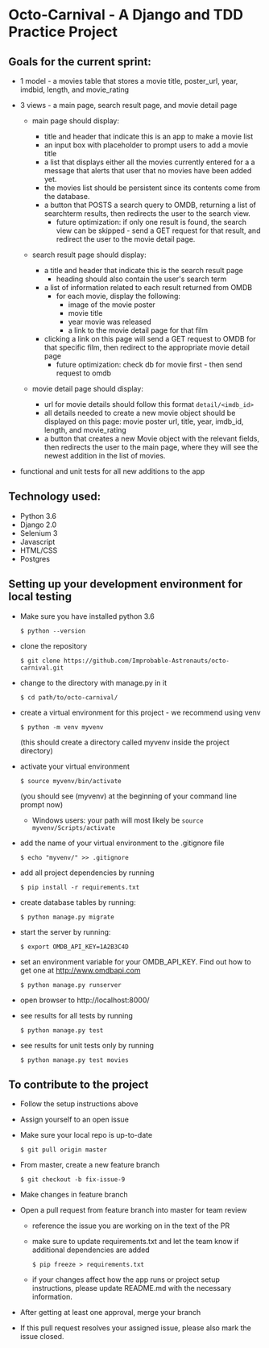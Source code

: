 # Octo-Carnival - A Django and TDD Practice Project

## Goals for the current sprint:

- 1 model - a movies table that stores a movie title, poster_url, year, imdbid, length, and movie_rating

- 3 views - a main page, search result page, and movie detail page

    - main page should display:
        - title and header that indicate this is an app to make a movie list
        - an input box with placeholder to prompt users to add a movie title
        - a list that displays either all the movies currently entered for a
        a message that alerts that user that no movies have been added yet.
        - the movies list should be persistent since its contents come from the database.
        - a button that POSTS a search query to OMDB, returning a list of searchterm results, then redirects the user to the search view.
            - future optimization: if only one result is found, the search view can be skipped - send a GET request for that result, and redirect the user to the movie detail page.

    - search result page should display:
        - a title and header that indicate this is the search result page
            - heading should also contain the user's search term
        - a list of information related to each result returned from OMDB
            - for each movie, display the following:
                - image of the movie poster
                - movie title
                - year movie was released
                - a link to the movie detail page for that film
        - clicking a link on this page will send a GET request to OMDB for that specific film, then redirect to the appropriate movie detail page
            - future optimization: check db for movie first - then send request to omdb

    - movie detail page should display:
        - url for movie details should follow this format `detail/<imdb_id>`
        - all details needed to create a new movie object should be displayed on this page: movie poster url, title, year, imdb_id, length, and movie_rating
        - a button that creates a new Movie object with the relevant fields, then redirects the user to the main page, where they will see the newest addition in the list of movies.

- functional and unit tests for all new additions to the app

## Technology used:

- Python 3.6
- Django 2.0
- Selenium 3
- Javascript
- HTML/CSS
- Postgres

## Setting up your development environment for local testing

- Make sure you have installed python 3.6

    `$ python --version`
- clone the repository

    `$ git clone https://github.com/Improbable-Astronauts/octo-carnival.git`
- change to the directory with manage.py in it

    `$ cd path/to/octo-carnival/`
- create a virtual environment for this project - we recommend using venv

    `$ python -m venv myvenv`

    (this should create a directory called myvenv inside the project directory)
- activate your virtual environment

    `$ source myvenv/bin/activate`

    (you should see (myvenv) at the beginning of your command line prompt now)

    - Windows users: your path will most likely be `source myvenv/Scripts/activate`
- add the name of your virtual environment to the .gitignore file

    `$ echo "myvenv/" >> .gitignore`
- add all project dependencies by running

    `$ pip install -r requirements.txt`
- create database tables by running:

    `$ python manage.py migrate`
- start the server by running:

    `$ export OMDB_API_KEY=1A2B3C4D`
- set an environment variable for your OMDB_API_KEY. Find out how to get one at http://www.omdbapi.com

    `$ python manage.py runserver`
- open browser to http://localhost:8000/
- see results for all tests by running

    `$ python manage.py test`
- see results for unit tests only by running

    `$ python manage.py test movies`


## To contribute to the project

- Follow the setup instructions above
- Assign yourself to an open issue
- Make sure your local repo is up-to-date

    `$ git pull origin master`
- From master, create a new feature branch

    `$ git checkout -b fix-issue-9`
- Make changes in feature branch
- Open a pull request from feature branch into master for team review
    - reference the issue you are working on in the text of the PR
    - make sure to update requirements.txt and let the team know if additional dependencies are added

        `$ pip freeze > requirements.txt`
    - if your changes affect how the app runs or project setup instructions, please update README.md with the necessary information.

- After getting at least one approval, merge your branch
- If this pull request resolves your assigned issue, please also mark the issue closed.

